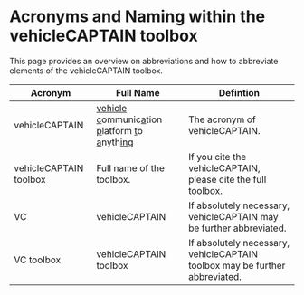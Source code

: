# Acronyms and Naming within the vehicleCAPTAIN toolbox
This page provides an overview on abbreviations and how to abbreviate elements of the vehicleCAPTAIN toolbox.

| Acronym                | Full Name                                                                                   | Defintion                                                                   |
|------------------------|---------------------------------------------------------------------------------------------|-----------------------------------------------------------------------------|
| vehicleCAPTAIN         | <u>vehicle</u> <u>c</u>ommunic<u>a</u>tion <u>p</u>latform <u>t</u>o <u>a</u>nyth<u>in</u>g | The acronym of vehicleCAPTAIN.                                              |
| vehicleCAPTAIN toolbox | Full name of the toolbox.                                                                   | If you cite the vehicleCAPTAIN, please cite the full toolbox.               |
| VC                     | vehicleCAPTAIN                                                                              | If absolutely necessary, vehicleCAPTAIN may be further abbreviated.         |
| VC toolbox             | vehicleCAPTAIN toolbox                                                                      | If absolutely necessary, vehicleCAPTAIN toolbox may be further abbreviated. |
